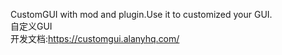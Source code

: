 CustomGUI with mod and plugin.Use it to customized your GUI.  
自定义GUI  
开发文档:https://customgui.alanyhq.com/  
